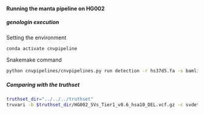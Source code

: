 
#### Running the manta pipeline on HG002

##### genologin execution

Setting the environment
```bash
conda activate cnvpipeline
```

Snakemake command

```bash
python cnvpipelines/cnvpipelines.py run detection -r hs37d5.fa -s bamlist.txt -t delly lumpy pindel --chromosomes 10 -w svdetection -p -n
```

##### Comparing with the truthset
```bash
truthset_dir="../../../truthset"
truvari -b $truthset_dir/HG002_SVs_Tier1_v0.6_hsa10_DEL.vcf.gz -c svdetection/annotated/DEL/svtyper_10_DEL_final.vcf.gz --passonly --includebed  $truthset_dir/HG002_SVs_Tier1_v0.6_hsa10.bed -o truvari_del --pctsim 0
```
